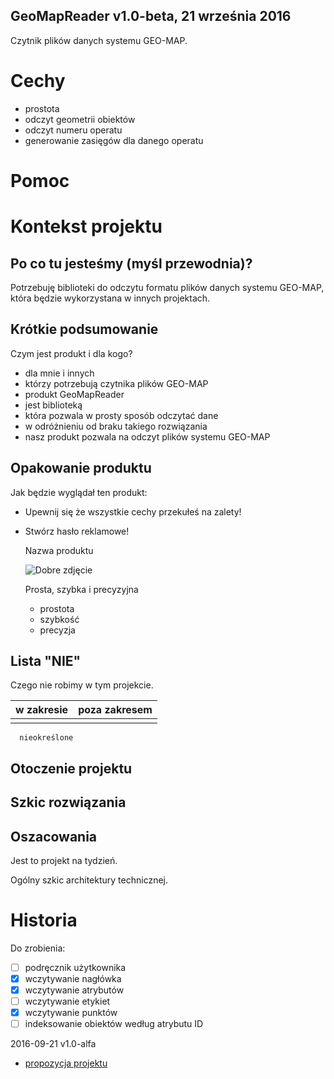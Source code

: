 GeoMapReader v1.0-beta, 21 września 2016
---
Czytnik plików danych systemu GEO-MAP.  

# Cechy

* prostota
* odczyt geometrii obiektów
* odczyt numeru operatu
* generowanie zasięgów dla danego operatu

# Pomoc

# Kontekst projektu

## Po co tu jesteśmy (myśl przewodnia)?

Potrzebuję biblioteki do odczytu formatu plików danych systemu GEO-MAP, która będzie wykorzystana w innych projektach.

## Krótkie podsumowanie

Czym jest produkt i dla kogo?

* dla mnie i innych
* którzy potrzebują czytnika plików GEO-MAP
* produkt GeoMapReader
* jest biblioteką
* która pozwala w prosty sposób odczytać dane
* w odróżnieniu od braku takiego rozwiązania
* nasz produkt pozwala na odczyt plików systemu GEO-MAP

## Opakowanie produktu

Jak będzie wyglądał ten produkt:

* Upewnij się że wszystkie cechy przekułeś na zalety!
* Stwórz hasło reklamowe!

    Nazwa produktu
	
	![Dobre zdjęcie](*.jpg)

	Prosta, szybka i precyzyjna
	
	* prostota
	* szybkość
	* precyzja
	
## Lista "NIE"

Czego nie robimy w tym projekcie.

w zakresie | poza zakresem
---------- | -------------
           |              
      nieokreślone

## Otoczenie projektu

## Szkic rozwiązania

## Oszacowania

Jest to projekt na tydzień.

Ogólny szkic architektury technicznej.

# Historia

Do zrobienia:

- [ ] podręcznik użytkownika
- [x] wczytywanie nagłówka
- [x] wczytywanie atrybutów
- [ ] wczytywanie etykiet
- [x] wczytywanie punktów
- [ ] indeksowanie obiektów według atrybutu ID

2016-09-21 v1.0-alfa

* [propozycja projektu](https://docs.google.com/document/d/1O7EHPSBacFY5yFfxNs8UU7O_whekDUPvDwXJXS3iZh0/edit?usp=sharing)
